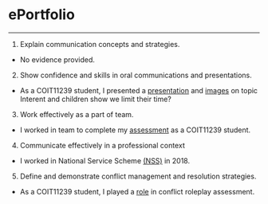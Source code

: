 # ePortfolio
---
1. Explain communication concepts and strategies.
- No evidence provided.
2. Show confidence and skills in oral communications and presentations.
- As a COIT11239 student, I presented a [presentation](Week7%20pratice.pptx) and [images](1234.jpg) on topic Interent and children show we limit their time?
3. Work effectively as a part of team.
- I worked in team to complete my [assessment](Mob%20assessment.docx) as a COIT11239 student.
4. Communicate effectively in a professional context
- I worked in National Service Scheme [(NSS)](Abcd.jpg) in 2018.
5. Define and demonstrate conflict management and resolution strategies.
- As a COIT11239 student, I played a [role](Week5%20Conflict%20Scenario.docx) in conflict roleplay assessment.
